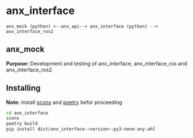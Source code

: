 # anx_interface
```
anx_mock (python) <--anx_api--> anx_interface (python) --> anx_interface_ros2
```

## anx_mock
**Purpose:** Development and testing of anx_interface, anx_interface_ros and anx_interface_ros2

## Installing
**Note:** Install [scons](https://scons.org/) and [poetry](https://python-poetry.org/) befor proceeding

```bash
cd anx_interface
scons
poetry build
pip install dist/anx_interface-<version>-py3-none-any.whl
```
